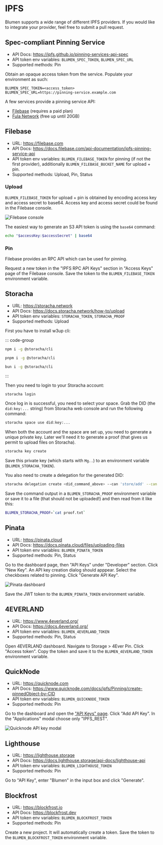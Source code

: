 # IPFS

Blumen supports a wide range of different IPFS providers. If you would like to integrate your provider, feel free to submit a pull request.

## Spec-compliant Pinning Service

- API Docs: https://ipfs.github.io/pinning-services-api-spec
- API token env variables: `BLUMEN_SPEC_TOKEN`, `BLUMEN_SPEC_URL`
- Supported methods: Pin

Obtain an opaque access token from the service. Populate your environment as such:

```
BLUMEN_SPEC_TOKEN=<access_token>
BLUMEN_SPEC_URL=https://pinning-service.example.com
```

A few services provide a pinning service API:

- [Filebase](https://filebase.com) (requires a paid plan)
- [Fula Network](https://api.cloud.fx.land) (free up until 20GB)

## Filebase

- URL: https://filebase.com
- API Docs: https://docs.filebase.com/api-documentation/ipfs-pinning-service-api
- API token env variables: `BLUMEN_FILEBASE_TOKEN` for pinning (if not the first provider), additionally `BLUMEN_FILEBASE_BUCKET_NAME` for upload + pin.
- Supported methods: Upload, Pin, Status

### Upload

`BLUMEN_FILEBASE_TOKEN` for upload + pin is obtained by encoding access key and access secret to base64. Access key and access secret could be found in the Filebase console.

![Filebase console](/filebase.png)

The easiest way to generate an S3 API token is using the `base64` command:

```sh
echo "$accessKey:$accessSecret" | base64
```

### Pin

Filebase provides an RPC API which can be used for pinning.

Request a new token in the "IPFS RPC API Keys" section in "Access Keys" page of the Filebase console. Save the token to the `BLUMEN_FILEBASE_TOKEN` environment variable.

## Storacha

- URL: https://storacha.network
- API Docs: https://docs.storacha.network/how-to/upload
- API token env variables: `STORACHA_TOKEN`, `STORACHA_PROOF`
- Supported methods: Upload

First you have to install w3up cli:

::: code-group

```bash [npm]
npm i -g @storacha/cli
```

```bash [pnpm]
pnpm i -g @storacha/cli
```

```bash [bun]
bun i -g @storacha/cli
```

:::

Then you need to login to your Storacha account:

```
storacha login
```

Once log in is successful, you need to select your space. Grab the DID (the `did:key:...` string) from Storacha web console and run the following command:

```sh
storacha space use did:key:...
```

When both the account and the space are set up, you need to generate a unique private key. Later we'll need it to generate a proof (that gives us permit to upload files on Storacha).


```bash
storacha key create
```

Save this private key (which starts with `Mg..`) to an environment variable (`BLUMEN_STORACHA_TOKEN`).

You also need to create a delegation for the generated DID:

```sh
storacha delegation create <did_command_above> --can 'store/add' --can 'upload/add' --can 'space/blob/add' --can 'space/index/add' --base64 > proof.txt
```

Save the command output in a `BLUMEN_STORACHA_PROOF` environment variable or save it to a file (that should not be uploaded!) and then read from it like this:

```sh
BLUMEN_STORACHA_PROOF=`cat proof.txt`
```

## Pinata

- URL: https://pinata.cloud
- API Docs: https://docs.pinata.cloud/files/uploading-files
- API token env variables: `BLUMEN_PINATA_TOKEN`
- Supported methods: Pin, Status

Go to the dashboard page, then "API Keys" under "Developer" section. Click "New Key". An API key creation dialog should apppear. Select the checkboxes related to pinning. Click "Generate API Key".

![Pinata dashboard](/pinata.png)

Save the JWT token to the `BLUMEN_PINATA_TOKEN` environment variable.

## 4EVERLAND

- URL: https://www.4everland.org/
- API Docs: https://docs.4everland.org/
- API token env variables: `BLUMEN_4EVERLAND_TOKEN`
- Supported methods: Pin, Status

Open 4EVERLAND dashboard. Navigate to Storage > 4Ever Pin. Click "Access token". Copy the token and save it to the `BLUMEN_4EVERLAND_TOKEN` environment variable.

## QuickNode

- URL: https://quicknode.com
- API Docs: https://www.quicknode.com/docs/ipfs/Pinning/create-pinnedObject-by-CID
- API token env variables: `BLUMEN_QUICKNODE_TOKEN`
- Supported methods: Pin

Go to the dashboard and open the ["API Keys" page](https://dashboard.quicknode.com/api-keys). Click "Add API Key". In the "Applications" modal choose only "IPFS_REST". 

![Quicknode API key modal](/quicknode.png)

## Lighthouse

- URL: https://lighthouse.storage
- API Docs: https://docs.lighthouse.storage/api-docs/lighthouse-api
- API token env variables: `BLUMEN_LIGHTHOUSE_TOKEN`
- Supported methods: Pin

Go to "API Key", enter "Blumen" in the input box and click "Generate".

## Blockfrost

- URL: https://blockfrost.io
- API Docs: https://blockfrost.dev
- API token env variables: `BLUMEN_BLOCKFROST_TOKEN`
- Supported methods: Pin

Create a new project. It will automatically create a token. Save the token to the `BLUMEN_BLOCKFROST_TOKEN` environment variable.